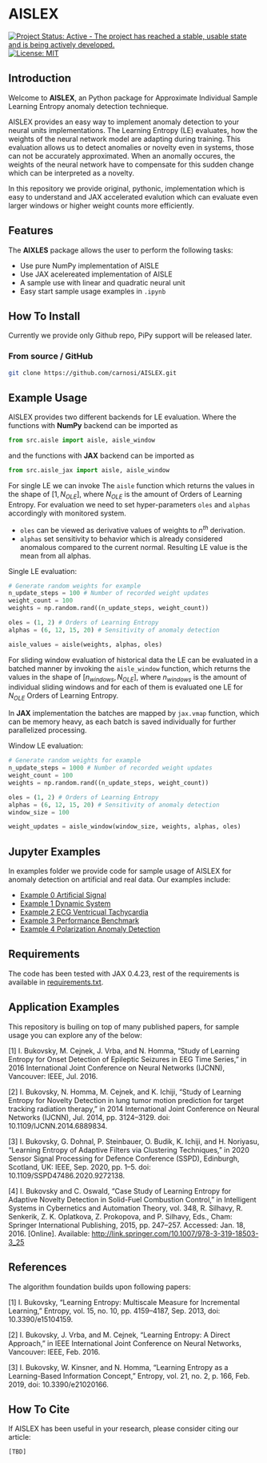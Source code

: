 # AISLEX
[![Project Status: Active - The project has reached a stable, usable
state and is being actively
developed.](https://www.repostatus.org/badges/latest/active.svg)](https://www.repostatus.org/#active) [![License: MIT](https://img.shields.io/badge/License-MIT-yellow.svg)](https://opensource.org/licenses/MIT)

## Introduction
 Welcome to **AISLEX**, an Python package for Approximate Individual Sample Learning Entropy anomaly detection technieque.

 AISLEX provides an easy way to implement anomaly detection to your neural units implementations. The Learning Entropy (LE) evaluates, how the weights of the neural network model are adapting during training. This evaluation allows us to detect anomalies or novelty even in systems, those can not be accurately approximated. When an anomally occures, the weights of the neural network have to compensate for this sudden change which can be interpreted as a novelty.

 In this repository we provide original, pythonic, implementation which is easy to understand and JAX accelerated evalution which can evaluate even larger windows or higher weight counts more efficiently.

## Features
The **AIXLES** package allows the user to perform the following tasks:
* Use pure NumPy implementation of AISLE
* Use JAX acelereated implementation of AISLE
* A sample use with linear and quadratic neural unit
* Easy start sample usage examples in `.ipynb`

## How To Install
Currently we provide only Github repo, PiPy support will be released later.

### From source / GitHub
```bash
git clone https://github.com/carnosi/AISLEX.git
```
## Example Usage
AISLEX provides two different backends for LE evaluation. Where the functions with **NumPy** backend can be imported as
```python
from src.aisle import aisle, aisle_window
```
and the functions with **JAX** backend can be imported as
```python
from src.aisle_jax import aisle, aisle_window
```
For single LE we can invoke The `aisle` function which returns the values in the shape of $[1, N_{OLE}]$, where $N_{OLE}$ is the amount of Orders of Learning Entropy. For evaluation we need to set hyper-parameters `oles` and `alphas` accordingly with monitored system.

* `oles` can be viewed as derivative values of weights to $n^{th}$ derivation.
* `alphas` set sensitivity to behavior which is already considered anomalous compared to the current normal. Resulting LE value is the mean from all alphas.

Single LE evaluation:
```python
# Generate random weights for example
n_update_steps = 100 # Number of recorded weight updates
weight_count = 100
weights = np.random.rand((n_update_steps, weight_count))

oles = (1, 2) # Orders of Learning Entropy
alphas = (6, 12, 15, 20) # Sensitivity of anomaly detection

aisle_values = aisle(weights, alphas, oles)
```
For sliding window evaluation of historical data the LE can be evaluated in a batched manner by invoking the `aisle_window` function, which returns the values in the shape of $[n_{windows}, N_{OLE}]$, where $n_{windows}$ is the amount of individual sliding windows and for each of them is evaluated one LE for $N_{OLE}$ Orders of Learning Entropy.

In **JAX** implementation the batches are mapped by `jax.vmap` function, which can be memory heavy, as each batch is saved individually for further parallelized processing.

Window LE evaluation:
```python
# Generate random weights for example
n_update_steps = 1000 # Number of recorded weight updates
weight_count = 100
weights = np.random.rand((n_update_steps, weight_count))

oles = (1, 2) # Orders of Learning Entropy
alphas = (6, 12, 15, 20) # Sensitivity of anomaly detection
window_size = 100

weight_updates = aisle_window(window_size, weights, alphas, oles)
```

## Jupyter Examples
In examples folder we provide code for sample usage of AISLEX for anomaly detection on artificial and real data. Our examples include:

* [Example 0 Artificial Signal](./examples/Example_0_Artificial_Signal.ipynb)
* [Example 1 Dynamic System](./examples/Example_1_Dynamic_System.ipynb)
* [Example 2 ECG Ventricual Tachycardia](./examples/Example_2_ECG_Ventricual_Tachycardia.ipynb)
* [Example 3 Performance Benchmark](./examples/Example_3_Performance_comparison.ipynb)
* [Example 4 Polarization Anomaly Detection](./examples/Example_4_Polarization_Anomaly_Detection.ipynb)

## Requirements
The code has been tested with JAX 0.4.23, rest of the requirements is available in [requirements.txt](requirements.txt).

## Application Examples
This repository is builing on top of many published papers, for sample usage you can explore any of the below:

[1] I. Bukovsky, M. Cejnek, J. Vrba, and N. Homma, “Study of Learning Entropy for Onset Detection of Epileptic Seizures in EEG Time Series,” in 2016 International Joint Conference on  Neural Networks  (IJCNN), Vancouver: IEEE, Jul. 2016.

[2] I. Bukovsky, N. Homma, M. Cejnek, and K. Ichiji, “Study of Learning Entropy for Novelty Detection in lung tumor motion prediction for target tracking radiation therapy,” in 2014 International Joint Conference on Neural Networks (IJCNN), Jul. 2014, pp. 3124–3129. doi: 10.1109/IJCNN.2014.6889834.

[3] I. Bukovsky, G. Dohnal, P. Steinbauer, O. Budik, K. Ichiji, and H. Noriyasu, “Learning Entropy of Adaptive Filters via Clustering Techniques,” in 2020 Sensor Signal Processing for Defence Conference (SSPD), Edinburgh, Scotland, UK: IEEE, Sep. 2020, pp. 1–5. doi: 10.1109/SSPD47486.2020.9272138.

[4] I. Bukovsky and C. Oswald, “Case Study of Learning Entropy for Adaptive Novelty Detection in Solid-Fuel Combustion Control,” in Intelligent Systems in Cybernetics and Automation Theory, vol. 348, R. Silhavy, R. Senkerik, Z. K. Oplatkova, Z. Prokopova, and P. Silhavy, Eds., Cham: Springer International Publishing, 2015, pp. 247–257. Accessed: Jan. 18, 2016. [Online]. Available: http://link.springer.com/10.1007/978-3-319-18503-3_25

## References
The algorithm foundation builds upon following papers:

[1] I. Bukovsky, “Learning Entropy: Multiscale Measure for Incremental Learning,” Entropy, vol. 15, no. 10, pp. 4159–4187, Sep. 2013, doi: 10.3390/e15104159.

[2] I. Bukovsky, J. Vrba, and M. Cejnek, “Learning Entropy: A Direct Approach,” in IEEE International Joint Conference on Neural Networks, Vancouver: IEEE, Feb. 2016.

[3] I. Bukovsky, W. Kinsner, and N. Homma, “Learning Entropy as a Learning-Based Information Concept,” Entropy, vol. 21, no. 2, p. 166, Feb. 2019, doi: 10.3390/e21020166.

## How To Cite
If AISLEX has been useful in your research, please consider citing our article:
```
[TBD]
```
